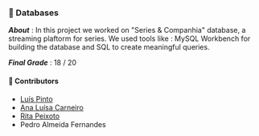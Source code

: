### :pushpin: Databases

***About*** : In this project we worked on "Series & Companhia" database, a streaming plaftorm for series. We used tools like : MySQL Workbench for building the database and SQL to create meaningful queries.  

***Final Grade*** : 18 / 20

#### :handshake: Contributors 
- [Luís Pinto](https://github.com/L-Pinto)
- [Ana Luísa Carneiro](https://github.com/Analucar)
- [Rita Peixoto](https://github.com/rita-peixoto)
- Pedro Almeida Fernandes
